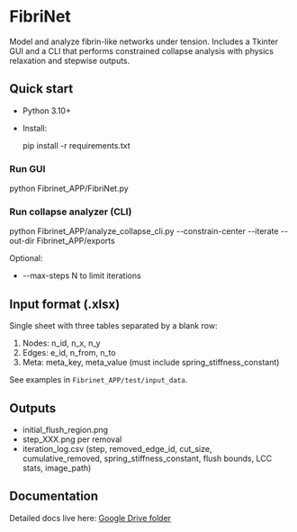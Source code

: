 # FibriNet

Model and analyze fibrin-like networks under tension. Includes a Tkinter GUI and a CLI that performs constrained collapse analysis with physics relaxation and stepwise outputs.

## Quick start
- Python 3.10+
- Install:
  
  pip install -r requirements.txt

### Run GUI

python Fibrinet_APP/FibriNet.py

### Run collapse analyzer (CLI)

python Fibrinet_APP/analyze_collapse_cli.py <path-to-xlsx> --constrain-center --iterate --out-dir Fibrinet_APP/exports

Optional:
- --max-steps N to limit iterations

## Input format (.xlsx)
Single sheet with three tables separated by a blank row:
1) Nodes: n_id, n_x, n_y
2) Edges: e_id, n_from, n_to
3) Meta: meta_key, meta_value (must include spring_stiffness_constant)

See examples in `Fibrinet_APP/test/input_data`.

## Outputs
- initial_flush_region.png
- step_XXX.png per removal
- iteration_log.csv (step, removed_edge_id, cut_size, cumulative_removed, spring_stiffness_constant, flush bounds, LCC stats, image_path)

## Documentation
Detailed docs live here: [Google Drive folder](https://drive.google.com/drive/folders/1m1AaeAPe9KY9N34YW82rtmFUuHDx3FuP?usp=drive_link)